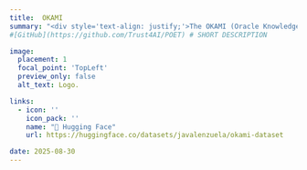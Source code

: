 ```yaml
---
title:  OKAMI
summary: "<div style='text-align: justify;'>The OKAMI (Oracle Knowledge of API Methods for Innovation) dataset provides the manually annotated ground truth of 10,645 unary test oracles from 1,816 response fields across 17 operations of 12 industrial REST APIs. It was created to serve as a reliable benchmark for evaluating techniques for automated test oracle generation.</div>"
#[GitHub](https://github.com/Trust4AI/POET) # SHORT DESCRIPTION 

image: 
  placement: 1
  focal_point: 'TopLeft'
  preview_only: false
  alt_text: Logo.

links:
  - icon: ''
    icon_pack: ''       
    name: "🤗 Hugging Face"
    url: https://huggingface.co/datasets/javalenzuela/okami-dataset

date: 2025-08-30 
---
```

